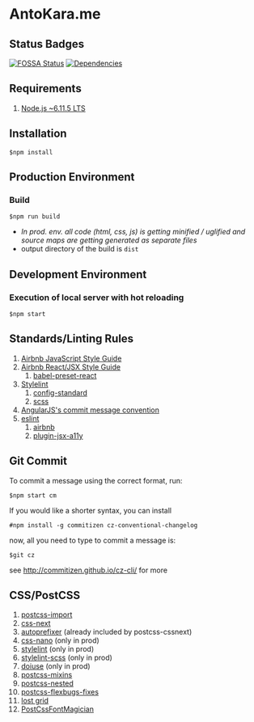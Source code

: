 # AntoKara.me

## Status Badges

[![FOSSA Status][licenses]][licenses-url]
[![Dependencies][deps]][deps-url]

## Requirements

1. [Node.js ~6.11.5 LTS](https://nodejs.org/en/)

## Installation

`$npm install`

## Production Environment

### Build

`$npm run build`

* *In prod. env. all code (html, css, js) is getting minified / uglified and source maps are getting generated as separate files*
* output directory of the build is `dist`

## Development Environment

### Execution of local server with hot reloading

`$npm start`

## Standards/Linting Rules

1. [Airbnb JavaScript Style Guide](http://airbnb.io/javascript/)
1. [Airbnb React/JSX Style Guide](https://github.com/airbnb/javascript/tree/master/react)
    1. [babel-preset-react](https://github.com/babel/babel/tree/master/packages/babel-preset-react)
1. [Stylelint](https://stylelint.io/user-guide/rules/)
    1. [config-standard](https://github.com/stylelint/stylelint-config-standard)
    1. [scss](https://github.com/kristerkari/stylelint-scss)
1. [AngularJS's commit message convention](https://github.com/angular/angular.js/blob/master/DEVELOPERS.md#commits)
1. [eslint](https://eslint.org/)
    1. [airbnb](https://www.npmjs.com/package/eslint-config-airbnb)
    1. [plugin-jsx-a11y](https://github.com/evcohen/eslint-plugin-jsx-a11y>)

## Git Commit

To commit a message using the correct format, run:

`$npm start cm`

If you would like a shorter syntax, you can install

`#npm install -g commitizen cz-conventional-changelog`

now, all you need to type to commit a message is:

`$git cz`

see <http://commitizen.github.io/cz-cli/> for more

## CSS/PostCSS

1. [postcss-import](https://github.com/postcss/postcss-import)
1. [css-next](http://cssnext.io/features/)
1. [autoprefixer](https://github.com/postcss/autoprefixer) (already included by postcss-cssnext)
1. [css-nano](http://cssnano.co/) (only in prod)
1. [stylelint](https://stylelint.io/) (only in prod)
1. [stylelint-scss](https://github.com/kristerkari/stylelint-scss) (only in prod)
1. [doiuse](https://github.com/anandthakker/doiuse) (only in prod)
1. [postcss-mixins](https://github.com/postcss/postcss-mixins)
1. [postcss-nested](https://github.com/postcss/postcss-nested)
1. [postcss-flexbugs-fixes](https://github.com/luisrudge/postcss-flexbugs-fixes)
1. [lost grid](https://github.com/peterramsing/lost)
1. [PostCssFontMagician](https://github.com/jonathantneal/postcss-font-magician)

[deps]: https://david-dm.org/antokara/antokara.me.svg
[deps-url]: https://david-dm.org/antokara/antokara.me

[licenses]: https://app.fossa.io/api/projects/git%2Bgithub.com%2Fantokara%2Fantokara.me.svg?type=shield
[licenses-url]: https://app.fossa.io/projects/git%2Bgithub.com%2Fantokara%2Fantokara.me?ref=badge_shield
